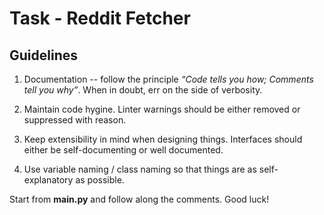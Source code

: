 # Task - Reddit Fetcher

## Guidelines

1. Documentation -- follow the principle _“Code tells you how; Comments tell you why”_. When in doubt, err on the side of verbosity.

2. Maintain code hygine. Linter warnings should be either removed or suppressed with reason.

3. Keep extensibility in mind when designing things. Interfaces should either be  self-documenting or well documented.

4. Use variable naming / class naming so that things are as self-explanatory as possible.

Start from **main.py** and follow along the comments. Good luck!
